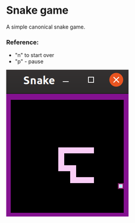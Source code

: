 # Snake game

A simple canonical snake game.

### Reference:
- "n" to start over
- "p" - pause

<img align="center" src="./img/example.png">
